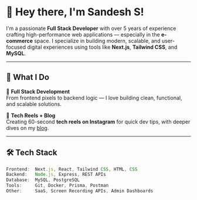 # 👋 Hey there, I'm Sandesh S!

I'm a passionate **Full Stack Developer** with over 5 years of experience crafting high-performance web applications — especially in the **e-commerce** space. I specialize in building modern, scalable, and user-focused digital experiences using tools like **Next.js**, **Tailwind CSS**, and **MySQL**.

---

## 💼 What I Do

🔨 **Full Stack Development**  
From frontend pixels to backend logic — I love building clean, functional, and scalable solutions.

📱 **Tech Reels + Blog**  
Creating 60-second **tech reels on Instagram** for quick dev tips, with deeper dives on my [blog](https://sandeshs.in/).

---

## 🛠️ Tech Stack

```ts
Frontend:  Next.js, React, Tailwind CSS, HTML, CSS  
Backend:   Node.js, Express, REST APIs  
Database:  MySQL, PostgreSQL  
Tools:     Git, Docker, Prisma, Postman  
Other:     SaaS, Screen Recording APIs, Admin Dashboards
